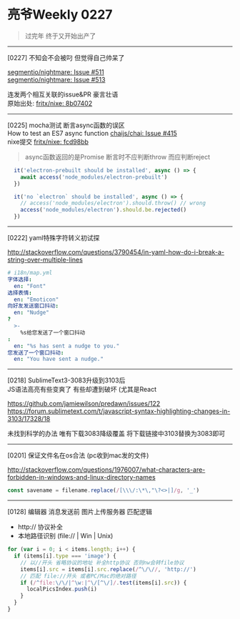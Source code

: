 # 亮爷Weekly 0227

> 过完年 终于又开始出产了

---

[0227] 不知会不会被叼 但觉得自己帅呆了

[segmentio/nightmare: Issue #511](https://github.com/segmentio/nightmare/issues/511)  
[segmentio/nightmare: Issue #513](https://github.com/segmentio/nightmare/issues/513)

连发两个相互关联的issue&PR 豪言壮语  
原始出处: [fritx/nixe: 8b07402](https://github.com/fritx/nixe/commit/8b074022c52c0e74e0dd5748c1c4e73778e6e0a6)

---

[0225] mocha测试 断言async函数的误区  
How to test an ES7 async function [chaijs/chai: Issue #415](https://github.com/chaijs/chai/issues/415)  
nixe提交 [fritx/nixe: fcd98bb](https://github.com/fritx/nixe/commit/fcd98bb8d0859a37454d98dda646f424f3112c82#diff-366a9017f9dba12fc4c2bab2c4a1342eR9)

> async函数返回的是Promise 断言时不应判断throw 而应判断reject

```js
  it('electron-prebuilt should be installed', async () => {
    await access('node_modules/electron-prebuilt')
  })

  it('no `electron` should be installed', async () => {
    // access('node_modules/electron').should.throw() // wrong
    access('node_modules/electron').should.be.rejected()
  })
```

---

[0222] yaml特殊字符转义初试探

http://stackoverflow.com/questions/3790454/in-yaml-how-do-i-break-a-string-over-multiple-lines

```yml
# i18n/map.yml
字体选择: 
  en: "Font"
选择表情: 
  en: "Emoticon"
向好友发送窗口抖动: 
  en: "Nudge"
?
  >-
    %s给您发送了一个窗口抖动
:
  en: "%s has sent a nudge to you."
您发送了一个窗口抖动: 
  en: "You have sent a nudge."
```

---

[0218] SublimeText3-3083升级到3103后  
JS语法高亮有些变爽了 有些却遭到破坏 (尤其是React  

https://github.com/jamiewilson/predawn/issues/122  
https://forum.sublimetext.com/t/javascript-syntax-highlighting-changes-in-3103/17328/18

未找到科学的办法 唯有下载3083降级覆盖 将下载链接中3103替换为3083即可

---

[0201] 保证文件名在os合法 (pc收到mac发的文件)

http://stackoverflow.com/questions/1976007/what-characters-are-forbidden-in-windows-and-linux-directory-names

```js
const savename = filename.replace(/[\\\/:\*\,"\?<>|]/g, '_')
```

---

[0128] 编辑器 消息发送前 图片上传服务器 匹配逻辑

- http:// 协议补全
- 本地路径识别 (file:// | Win | Unix)

```js
for (var i = 0; i < items.length; i++) {
  if (items[i].type === 'image') {
    // 以//开头 省略协议的地址 补全http协议 否则nw会转file协议
    items[i].src = items[i].src.replace(/^\/\//, 'http://')
    // 匹配 file://开头 或者PC/Mac的绝对路径
    if (/^file:\/\/|^\w:|^\/[^\/]/.test(items[i].src)) {
      localPicsIndex.push(i)
    }
  }
}
```
